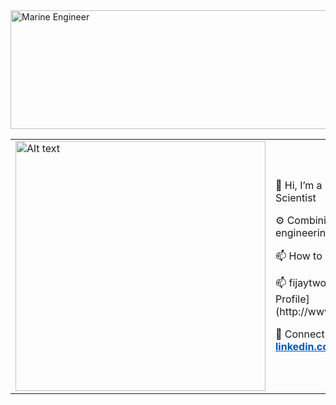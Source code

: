 <img src="https://imgur.com/2RGJ6Jn.jpg" alt="Marine Engineer" width="900" height='190'/>

<table>
  <tr>
    <td>
<img src="https://i.imgur.com/B765ic7.jpg" alt="Alt text" width="400"/>    </td>
    <td>
      <p>👋 Hi, I’m a Marine Engineer Turned Data Scientist</p>
      <p>⚙️ Combining years of experience in marine engineering with data-driven solutions.</p>
     <p> 📫 How to reach me ..</p>
     <p>📫 fijaytwo@gmail.com | 🌐 [My Kaggle Profile](http://www.kaggle.com/jeleeladekunlefijabi)</p>
      <p>🔗 Connect with me on LinkedIn:  
    <a href="https://www.linkedin.com/in/fijabi-j-adekunle/" style="color: #0056b3; font-weight: bold;">linkedin.com/in/fijabi-j-adekunle/</a>
  </p>
    </td>
  </tr>
</table>


  

<!---
FijabiAdekunle/FijabiAdekunle is a ✨ special ✨ repository because its `README.md` (this file) appears on your GitHub profile.
You can click the Preview link to take a look at your changes.
--->
